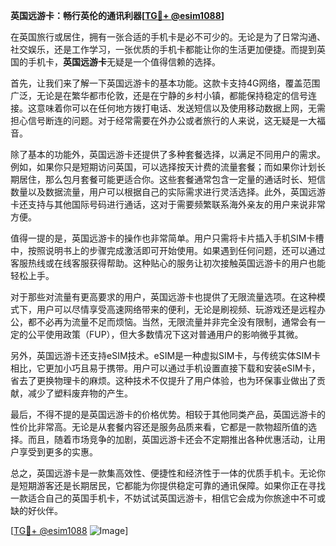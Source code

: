 **英国远游卡：畅行英伦的通讯利器[[TG💪+ @esim1088](https://t.me/s/esim1088)]**

在英国旅行或居住，拥有一张合适的手机卡是必不可少的。无论是为了日常沟通、社交娱乐，还是工作学习，一张优质的手机卡都能让你的生活更加便捷。而提到英国的手机卡，**英国远游卡**无疑是一个值得信赖的选择。

首先，让我们来了解一下英国远游卡的基本功能。这款卡支持4G网络，覆盖范围广泛，无论是在繁华都市伦敦，还是在宁静的乡村小镇，都能保持稳定的信号连接。这意味着你可以在任何地方拨打电话、发送短信以及使用移动数据上网，无需担心信号断连的问题。对于经常需要在外办公或者旅行的人来说，这无疑是一大福音。

除了基本的功能外，英国远游卡还提供了多种套餐选择，以满足不同用户的需求。例如，如果你只是短期访问英国，可以选择按天计费的流量套餐；而如果你计划长期居住，那么包月套餐可能更适合你。这些套餐通常包含一定量的通话时长、短信数量以及数据流量，用户可以根据自己的实际需求进行灵活选择。此外，英国远游卡还支持与其他国际号码进行通话，这对于需要频繁联系海外亲友的用户来说非常方便。

值得一提的是，英国远游卡的操作也非常简单。用户只需将卡片插入手机SIM卡槽中，按照说明书上的步骤完成激活即可开始使用。如果遇到任何问题，还可以通过客服热线或在线客服获得帮助。这种贴心的服务让初次接触英国远游卡的用户也能轻松上手。

对于那些对流量有更高要求的用户，英国远游卡也提供了无限流量选项。在这种模式下，用户可以尽情享受高速网络带来的便利，无论是刷视频、玩游戏还是远程办公，都不必再为流量不足而烦恼。当然，无限流量并非完全没有限制，通常会有一定的公平使用政策（FUP），但大多数情况下这对普通用户的影响微乎其微。

另外，英国远游卡还支持eSIM技术。eSIM是一种虚拟SIM卡，与传统实体SIM卡相比，它更加小巧且易于携带。用户可以通过手机设置直接下载和安装eSIM卡，省去了更换物理卡的麻烦。这种技术不仅提升了用户体验，也为环保事业做出了贡献，减少了塑料废弃物的产生。

最后，不得不提的是英国远游卡的价格优势。相较于其他同类产品，英国远游卡的性价比非常高。无论是从套餐内容还是服务品质来看，它都是一款物超所值的选择。而且，随着市场竞争的加剧，英国远游卡还会不定期推出各种优惠活动，让用户享受到更多的实惠。

总之，英国远游卡是一款集高效性、便捷性和经济性于一体的优质手机卡。无论你是短期游客还是长期居民，它都能为你提供稳定可靠的通讯保障。如果你正在寻找一款适合自己的英国手机卡，不妨试试英国远游卡，相信它会成为你旅途中不可或缺的好伙伴。

[[TG💪+ @esim1088](https://t.me/s/esim1088) ![Image](https://i.postimg.cc/4NQfJmqS/Snipaste-2025-05-13-00-14-12.png)]